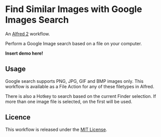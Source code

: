 
# Find Similar Images with Google Images Search #

An [Alfred 2][alfred] workflow.

Perform a Google Image search based on a file on your computer.

**Insert demo here!**

## Usage ##

Google search supports PNG, JPG, GIF and BMP images only. This workflow
is available as a File Action for any of these filetypes in Alfred.

There is also a Hotkey to search based on the current Finder selection. If more
than one image file is selected, on the first will be used.


## Licence ##

This workflow is released under the [MIT License][mit].


[alfred]: http://www.alfredapp.com/
[mit]: ./LICENCE.txt

